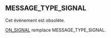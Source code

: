## MESSAGE_TYPE_SIGNAL

Cet évènement est obsolète.  

[ON_SIGNAL](onSignal.md) remplace MESSAGE_TYPE_SIGNAL.